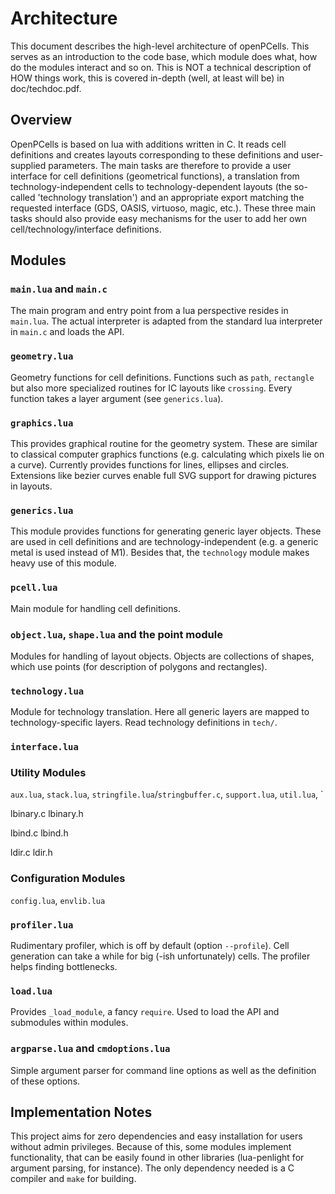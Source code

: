 # Architecture
This document describes the high-level architecture of openPCells. This serves as an introduction to the code base, which module does what, how do the modules
interact and so on. This is NOT a technical description of HOW things work, this is covered in-depth (well, at least will be) in doc/techdoc.pdf.

## Overview
OpenPCells is based on lua with additions written in C. It reads cell definitions and creates layouts corresponding to these definitions and user-supplied
parameters. The main tasks are therefore to provide a user interface for cell definitions (geometrical functions), a translation from technology-independent
cells to technology-dependent layouts (the so-called 'technology translation') and an appropriate export matching the requested interface (GDS, OASIS, virtuoso,
magic, etc.). These three main tasks should also provide easy mechanisms for the user to add her own cell/technology/interface definitions.

## Modules
### `main.lua` and `main.c`
The main program and entry point from a lua perspective resides in `main.lua`. The actual interpreter is adapted from the standard lua interpreter in `main.c`
and loads the API.

### `geometry.lua`
Geometry functions for cell definitions. Functions such as `path`, `rectangle` but also more specialized routines for IC layouts like `crossing`. Every function
takes a layer argument (see `generics.lua`).

### `graphics.lua`
This provides graphical routine for the geometry system. These are similar to classical computer graphics functions (e.g. calculating which pixels lie on a
curve). Currently provides functions for lines, ellipses and circles. Extensions like bezier curves enable full SVG support for drawing pictures in layouts.

### `generics.lua`
This module provides functions for generating generic layer objects. These are used in cell definitions and are technology-independent (e.g. a generic metal is
used instead of M1). Besides that, the `technology` module makes heavy use of this module.

### `pcell.lua`
Main module for handling cell definitions.

### `object.lua`, `shape.lua` and the point module
Modules for handling of layout objects. Objects are collections of shapes, which use points (for description of polygons and rectangles).

### `technology.lua`
Module for technology translation. Here all generic layers are mapped to technology-specific layers. Read technology definitions in `tech/`.

### `interface.lua`

### Utility Modules
`aux.lua`, `stack.lua`, `stringfile.lua`/`stringbuffer.c`, `support.lua`, `util.lua`, `

lbinary.c
lbinary.h

lbind.c
lbind.h

ldir.c
ldir.h

### Configuration Modules
`config.lua`, `envlib.lua`

### `profiler.lua`
Rudimentary profiler, which is off by default (option `--profile`). Cell generation can take a while for big (-ish unfortunately) cells. The profiler helps
finding bottlenecks.

### `load.lua`
Provides `_load_module`, a fancy `require`. Used to load the API and submodules within modules.

### `argparse.lua` and `cmdoptions.lua`
Simple argument parser for command line options as well as the definition of these options.

## Implementation Notes
This project aims for zero dependencies and easy installation for users without admin privileges. Because of this, some modules implement
functionality, that can be easily found in other libraries (lua-penlight for argument parsing, for instance). The only dependency needed is a C compiler and
`make` for building.

